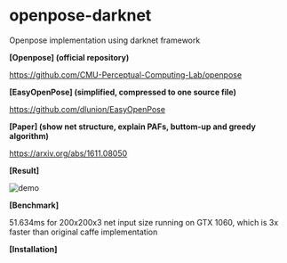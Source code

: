 # openpose-darknet
Openpose implementation using darknet framework

<b>[Openpose] (official repository)</b><p>
https://github.com/CMU-Perceptual-Computing-Lab/openpose

<b>[EasyOpenPose] (simplified, compressed to one source file)</b><p>
https://github.com/dlunion/EasyOpenPose

<b>[Paper] (show net structure, explain PAFs, buttom-up and greedy algorithm)</b><p>
https://arxiv.org/abs/1611.08050

<b>[Result]</b><p>
![demo](https://user-images.githubusercontent.com/16308037/34094455-333f678c-e408-11e7-9546-f8aeb3df39c2.jpg)

<b>[Benchmark]</b><p> 51.634ms for 200x200x3 net input size running on GTX 1060, which is 3x faster than original caffe implementation

<b>[Installation]</b><p>
